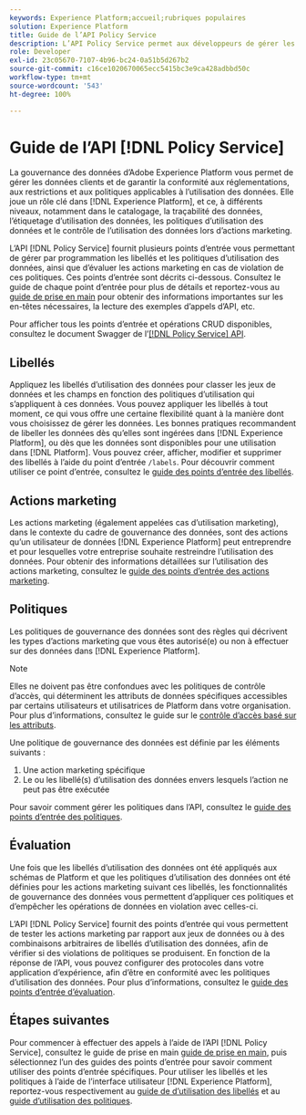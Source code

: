 ```yaml
---
keywords: Experience Platform;accueil;rubriques populaires
solution: Experience Platform
title: Guide de l’API Policy Service
description: L’API Policy Service permet aux développeurs de gérer les libellés et les politiques d’utilisation des données dans Experience Platform. Suivez ce guide pour savoir comment effectuer des opérations clés à l’aide de l’API.
role: Developer
exl-id: 23c05670-7107-4b96-bc24-0a51b5d267b2
source-git-commit: c16ce1020670065ecc5415bc3e9ca428adbbd50c
workflow-type: tm+mt
source-wordcount: '543'
ht-degree: 100%

---
```


# Guide de l’API [!DNL Policy Service]

La gouvernance des données d’Adobe Experience Platform vous permet de gérer les données clients et de garantir la conformité aux réglementations, aux restrictions et aux politiques applicables à l’utilisation des données. Elle joue un rôle clé dans [!DNL Experience Platform], et ce, à différents niveaux, notamment dans le catalogage, la traçabilité des données, l’étiquetage d’utilisation des données, les politiques d’utilisation des données et le contrôle de l’utilisation des données lors d’actions marketing.

L’API [!DNL Policy Service] fournit plusieurs points d’entrée vous permettant de gérer par programmation les libellés et les politiques d’utilisation des données, ainsi que d’évaluer les actions marketing en cas de violation de ces politiques. Ces points d’entrée sont décrits ci-dessous. Consultez le guide de chaque point d’entrée pour plus de détails et reportez-vous au [guide de prise en main](./getting-started.md) pour obtenir des informations importantes sur les en-têtes nécessaires, la lecture des exemples d’appels d’API, etc.

Pour afficher tous les points d’entrée et opérations CRUD disponibles, consultez le document Swagger de l’[[!DNL Policy Service] API](https://www.adobe.io/experience-platform-apis/references/policy-service/).

## Libellés

Appliquez les libellés d’utilisation des données pour classer les jeux de données et les champs en fonction des politiques d’utilisation qui s’appliquent à ces données. Vous pouvez appliquer les libellés à tout moment, ce qui vous offre une certaine flexibilité quant à la manière dont vous choisissez de gérer les données. Les bonnes pratiques recommandent de libeller les données dès qu’elles sont ingérées dans [!DNL Experience Platform], ou dès que les données sont disponibles pour une utilisation dans [!DNL Platform]. Vous pouvez créer, afficher, modifier et supprimer des libellés à l’aide du point d’entrée `/labels`. Pour découvrir comment utiliser ce point d’entrée, consultez le [guide des points d’entrée des libellés](./labels.md).

## Actions marketing

Les actions marketing (également appelées cas dʼutilisation marketing), dans le contexte du cadre de gouvernance des données, sont des actions quʼun utilisateur de données [!DNL Experience Platform] peut entreprendre et pour lesquelles votre entreprise souhaite restreindre lʼutilisation des données. Pour obtenir des informations détaillées sur l’utilisation des actions marketing, consultez le [guide des points d’entrée des actions marketing](./marketing-actions.md).

## Politiques

Les politiques de gouvernance des données sont des règles qui décrivent les types d’actions marketing que vous êtes autorisé(e) ou non à effectuer sur des données dans [!DNL Experience Platform].

>[!NOTE]
>
>Elles ne doivent pas être confondues avec les politiques de contrôle d’accès, qui déterminent les attributs de données spécifiques accessibles par certains utilisateurs et utilisatrices de Platform dans votre organisation. Pour plus d’informations, consultez le guide sur le [contrôle d’accès basé sur les attributs](../../access-control/abac/overview.md).

Une politique de gouvernance des données est définie par les éléments suivants :

1. Une action marketing spécifique
1. Le ou les libellé(s) d’utilisation des données envers lesquels l’action ne peut pas être exécutée

Pour savoir comment gérer les politiques dans l’API, consultez le [guide des points d’entrée des politiques](./policies.md).

## Évaluation

Une fois que les libellés d’utilisation des données ont été appliqués aux schémas de Platform et que les politiques d’utilisation des données ont été définies pour les actions marketing suivant ces libellés, les fonctionnalités de gouvernance des données vous permettent d’appliquer ces politiques et d’empêcher les opérations de données en violation avec celles-ci.

L’API [!DNL Policy Service] fournit des points d’entrée qui vous permettent de tester les actions marketing par rapport aux jeux de données ou à des combinaisons arbitraires de libellés d’utilisation des données, afin de vérifier si des violations de politiques se produisent. En fonction de la réponse de l’API, vous pouvez configurer des protocoles dans votre application d’expérience, afin d’être en conformité avec les politiques d’utilisation des données. Pour plus d’informations, consultez le [guide des points d’entrée d’évaluation](./evaluation.md).

## Étapes suivantes

Pour commencer à effectuer des appels à l’aide de l’API [!DNL Policy Service], consultez le guide de prise en main [guide de prise en main](./getting-started.md), puis sélectionnez l’un des guides des points d’entrée pour savoir comment utiliser des points d’entrée spécifiques. Pour utiliser les libellés et les politiques à l’aide de l’interface utilisateur [!DNL Experience Platform], reportez-vous respectivement au [guide de d’utilisation des libellés](../labels/user-guide.md) et au [guide d’utilisation des politiques](../policies/user-guide.md).
